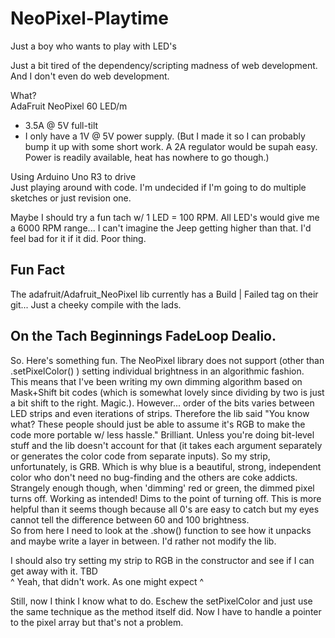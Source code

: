 # NeoPixel-Playtime
Just a boy who wants to play with LED's

Just a bit tired of the dependency/scripting madness of web development. And I don't even do web development.

What?  
AdaFruit NeoPixel 60 LED/m  
*  3.5A @ 5V full-tilt
*  I only have a 1V @ 5V power supply. (But I made it so I can probably bump it up with some short work. A 2A regulator would be supah easy. Power is readily available, heat has nowhere to go though.)

Using Arduino Uno R3 to drive  
Just playing around with code. I'm undecided if I'm going to do multiple sketches or just revision one.

Maybe I should try a fun tach w/ 1 LED = 100 RPM. All LED's would give me a 6000 RPM range... I can't imagine the Jeep getting higher than that. I'd feel bad for it if it did. Poor thing.

## Fun Fact
The adafruit/Adafruit_NeoPixel lib currently has a Build | Failed tag on their git... Just a cheeky compile with the lads.


## On the Tach Beginnings FadeLoop Dealio.
So. Here's something fun. The NeoPixel library does not support (other than .setPixelColor() ) setting individual brightness in an algorithmic fashion.  
This means that I've been writing my own dimming algorithm based on Mask+Shift bit codes (which is somewhat lovely since dividing by two is just a bit shift to the right. Magic.). However... order of the bits varies between LED strips and even iterations of strips. Therefore the lib said "You know what? These people should just be able to assume it's RGB to make the code more portable w/ less hassle." Brilliant. Unless you're doing bit-level stuff and the lib doesn't account for that (it takes each argument separately or generates the color code from separate inputs). So my strip, unfortunately, is GRB. Which is why blue is a beautiful, strong, independent color who don't need no bug-finding and the others are coke addicts.  
Strangely enough though, when 'dimming' red or green, the dimmed pixel turns off. Working as intended! Dims to the point of turning off. This is more helpful than it seems though because all 0's are easy to catch but my eyes cannot tell the difference between 60 and 100 brightness.  
So from here I need to look at the .show() function to see how it unpacks and maybe write a layer in between. I'd rather not modify the lib.

I should also try setting my strip to RGB in the constructor and see if I can get away with it. TBD  
^ Yeah, that didn't work. As one might expect ^

Still, now I think I know what to do. Eschew the setPixelColor and just use the same technique as the method itself did. Now I have to handle a pointer to the pixel array but that's not a problem.
